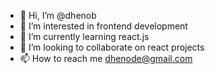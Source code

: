- 👋 Hi, I’m @dhenob
- 👀 I’m interested in frontend development
- 🌱 I’m currently learning react.js
- 💞️ I’m looking to collaborate on react projects
- 📫 How to reach me dhenode@gmail.com 

<!---
dhenob/dhenob is a ✨ special ✨ repository because its `README.md` (this file) appears on your GitHub profile.
You can click the Preview link to take a look at your changes.
--->
